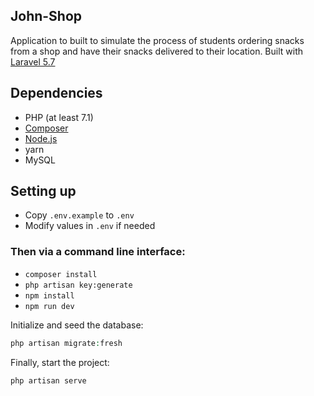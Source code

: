 ## John-Shop

Application to built to simulate the process of students ordering snacks from a shop and have their snacks delivered to their location. Built with [Laravel 5.7](https://laravel.com/docs/5.7)

## Dependencies

-   PHP (at least 7.1)
-   [Composer](getcomposer.org)
-   [Node.js](https://nodejs.org)
-   yarn
-   MySQL

## Setting up

-   Copy `.env.example` to `.env`
-   Modify values in `.env` if needed

### Then via a command line interface:

-   `composer install`
-   `php artisan key:generate`
-   `npm install`
-   `npm run dev`

Initialize and seed the database:

```php
php artisan migrate:fresh
```

Finally, start the project:

```php
php artisan serve
```
